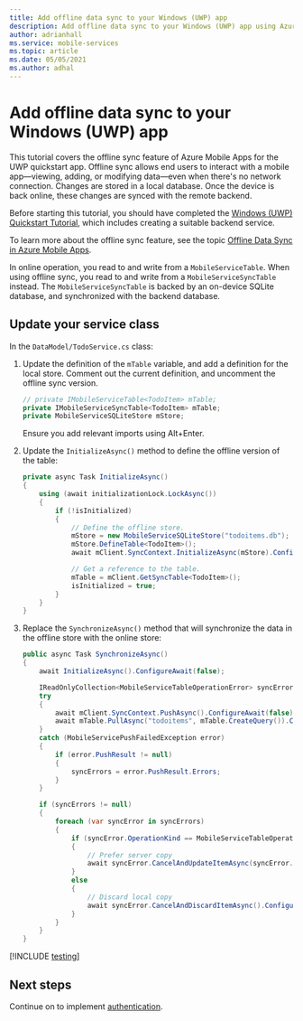 ```yaml
---
title: Add offline data sync to your Windows (UWP) app
description: Add offline data sync to your Windows (UWP) app using Azure Mobile Apps with our tutorial.
author: adrianhall
ms.service: mobile-services
ms.topic: article
ms.date: 05/05/2021
ms.author: adhal
---
```


# Add offline data sync to your Windows (UWP) app

This tutorial covers the offline sync feature of Azure Mobile Apps for the UWP quickstart app. Offline sync allows end users to interact with a mobile app&mdash;viewing, adding, or modifying data&mdash;even when there's no network connection. Changes are stored in a local database. Once the device is back online, these changes are synced with the remote backend.

Before starting this tutorial, you should have completed the [Windows (UWP) Quickstart Tutorial](./index.md), which includes creating a suitable backend service.

To learn more about the offline sync feature, see the topic [Offline Data Sync in Azure Mobile Apps](../../howto/data-sync.md).

In online operation, you read to and write from a `MobileServiceTable`.  When using offline sync, you read to and write from a `MobileServiceSyncTable` instead.  The `MobileServiceSyncTable` is backed by an on-device SQLite database, and synchronized with the backend database.

## Update your service class

In the `DataModel/TodoService.cs` class:

1. Update the definition of the `mTable` variable, and add a definition for the local store.  Comment out the current definition, and uncomment the offline sync version.

    ``` csharp
    // private IMobileServiceTable<TodoItem> mTable;
    private IMobileServiceSyncTable<TodoItem> mTable;
    private MobileServiceSQLiteStore mStore;
    ```

   Ensure you add relevant imports using Alt+Enter.

2. Update the `InitializeAsync()` method to define the offline version of the table:

    ``` csharp
    private async Task InitializeAsync()
    {
        using (await initializationLock.LockAsync())
        {
            if (!isInitialized)
            {
                // Define the offline store.
                mStore = new MobileServiceSQLiteStore("todoitems.db");
                mStore.DefineTable<TodoItem>();
                await mClient.SyncContext.InitializeAsync(mStore).ConfigureAwait(false);

                // Get a reference to the table.
                mTable = mClient.GetSyncTable<TodoItem>();
                isInitialized = true;
            }
        }
    }
    ```

3. Replace the `SynchronizeAsync()` method that will synchronize the data in the offline store with the online store:

    ``` csharp
    public async Task SynchronizeAsync()
    {
        await InitializeAsync().ConfigureAwait(false);

        IReadOnlyCollection<MobileServiceTableOperationError> syncErrors = null;
        try
        {
            await mClient.SyncContext.PushAsync().ConfigureAwait(false);
            await mTable.PullAsync("todoitems", mTable.CreateQuery()).ConfigureAwait(false);
        }
        catch (MobileServicePushFailedException error)
        {
            if (error.PushResult != null)
            {
                syncErrors = error.PushResult.Errors;
            }
        }

        if (syncErrors != null)
        {
            foreach (var syncError in syncErrors)
            {
                if (syncError.OperationKind == MobileServiceTableOperationKind.Update && syncError.Result != null)
                {
                    // Prefer server copy
                    await syncError.CancelAndUpdateItemAsync(syncError.Result).ConfigureAwait(false);
                }
                else
                {
                    // Discard local copy
                    await syncError.CancelAndDiscardItemAsync().ConfigureAwait(false);
                }
            }
        }
    }
    ```

[!INCLUDE [testing](~/mobile-apps/azure-mobile-apps/includes/quickstart-offline-testing.md)]

## Next steps

Continue on to implement [authentication](./authentication.md).
